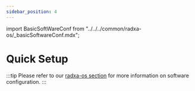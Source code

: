 ```yaml
---
sidebar_position: 4
---
```


import BasicSoftWareConf from "../../../common/radxa-os/\_basicSoftwareConf.mdx";

# Quick Setup

<BasicSoftWareConf model="rock-3b" rsetup_path="../radxa-os/rsetup#system-update" />

:::tip
Please refer to our [radxa-os section](../radxa-os/) for more information on software configuration.
:::
